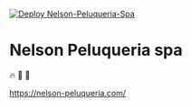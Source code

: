 [![Deploy Nelson-Peluqueria-Spa](https://github.com/leoncii/spa-nelson/actions/workflows/pipeline.yml/badge.svg)](https://github.com/leoncii/spa-nelson/actions/workflows/pipeline.yml)


# Nelson Peluqueria spa

🔥 👀 🧷

<https://nelson-peluqueria.com/>
